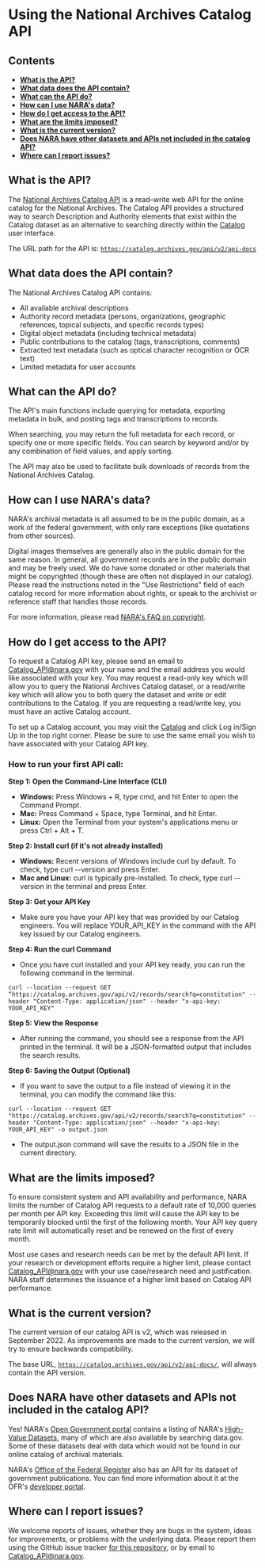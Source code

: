 Using the National Archives Catalog API
==================

## Contents

- **[What is the API?](#what-is-the-api)**
- **[What data does the API contain?](#what-data-does-the-api-contain)**
- **[What can the API do?](#what-can-the-api-do)**
- **[How can I use NARA's data?](#how-can-i-use-naras-data)**
- **[How do I get access to the API?](#how-do-i-get-access-to-the-api)**
- **[What are the limits imposed?](#what-are-the-limits-imposed)**
- **[What is the current version?](#what-is-the-current-version)**
- **[Does NARA have other datasets and APIs not included in the catalog API?](#does-nara-have-other-datasets-and-apis-not-included-in-the-catalog-api)**
- **[Where can I report issues?](#where-can-i-report-issues)**

## What is the API?

The [National Archives Catalog API](https://catalog.archives.gov/api/v2/api-docs/) is a read–write web API for the online catalog for the National Archives. The Catalog API provides a structured way to search Description and Authority elements that exist within the Catalog dataset as an alternative to searching directly within the [Catalog](https://catalog.archives.gov/) user interface.

The URL path for the API is: [`https://catalog.archives.gov/api/v2/api-docs`](https://catalog.archives.gov/api/v2/api-docs/)

## What data does the API contain?

The National Archives Catalog API contains:

- All available archival descriptions
- Authority record metadata (persons, organizations, geographic references, topical subjects, and specific records types)
- Digital object metadata (including technical metadata)
- Public contributions to the catalog (tags, transcriptions, comments)
- Extracted text metadata (such as optical character recognition or OCR text)
- Limited metadata for user accounts

## What can the API do?

The API's main functions include querying for metadata, exporting metadata in bulk, and posting tags and transcriptions to records.

When searching, you may return the full metadata for each record, or specify one or more specific fields. You can search by keyword and/or by any combination of field values, and apply sorting.

The API may also be used to facilitate bulk downloads of records from the National Archives Catalog.

## How can I use NARA's data?

NARA's archival metadata is all assumed to be in the public domain, as a work of the federal government, with only rare exceptions (like quotations from other sources).

Digital images themselves are generally also in the public domain for the same reason. In general, all government records are in the public domain and may be freely used. We do have some donated or other materials that might be copyrighted (though these are often not displayed in our catalog). Please read the instructions noted in the "Use Restrictions" field of each catalog record for more information about rights, or speak to the archivist or reference staff that handles those records.

For more information, please read [NARA's FAQ on copyright](http://www.archives.gov/faqs/index.html#copyright).

## How do I get access to the API?

To request a Catalog API key, please send an email to Catalog_API@nara.gov with your name and the email address you would like associated with your key. You may request a read-only key which will allow you to query the National Archives Catalog dataset, or a read/write key which will allow you to both query the dataset and write or edit contributions to the Catalog. If you are requesting a read/write key, you must have an active Catalog account.

To set up a Catalog account, you may visit the [Catalog](https://catalog.archives.gov/) and click Log in/Sign Up in the top right corner. Please be sure to use the same email you wish to have associated with your Catalog API key.

### How to run your first API call:
**Step 1: Open the Command-Line Interface (CLI)**
+ **Windows:** Press Windows + R, type cmd, and hit Enter to open the Command Prompt.
+ **Mac:** Press Command + Space, type Terminal, and hit Enter.
+ **Linux:** Open the Terminal from your system's applications menu or press Ctrl + Alt + T.

**Step 2: Install curl (if it's not already installed)**
+ **Windows:** Recent versions of Windows include curl by default. To check, type curl --version and press Enter.
+ **Mac and Linux:** curl is typically pre-installed. To check, type curl --version in the terminal and press Enter.

**Step 3: Get your API Key**
+ Make sure you have your API key that was provided by our Catalog engineers. You will replace YOUR_API_KEY in the command with the API key issued by our Catalog engineers.

**Step 4: Run the curl Command**
+ Once you have curl installed and your API key ready, you can run the following command in the terminal. 
```
curl --location --request GET “https://catalog.archives.gov/api/v2/records/search?q=constitution" --header "Content-Type: application/json" --header "x-api-key: YOUR_API_KEY"
```

**Step 5: View the Response**
+ After running the command, you should see a response from the API printed in the terminal. It will be a JSON-formatted output that includes the search results.

**Step 6: Saving the Output (Optional)**
+ If you want to save the output to a file instead of viewing it in the terminal, you can modify the command like this:
```
curl --location --request GET "https://catalog.archives.gov/api/v2/records/search?q=constitution" --header "Content-Type: application/json" --header "x-api-key: YOUR_API_KEY" -o output.json
```
+ The output.json command will save the results to a JSON file in the current directory.

## What are the limits imposed?

To ensure consistent system and API availability and performance, NARA limits the number of Catalog API requests to a default rate of 10,000 queries per month per API key. Exceeding this limit will cause the API key to be temporarily blocked until the first of the following month. Your API key query rate limit will automatically reset and be renewed on the first of every month. 

Most use cases and research needs can be met by the default API limit. If your research or development efforts require a higher limit, please contact Catalog_API@nara.gov with your use case/research need and justification. NARA staff determines the issuance of a higher limit based on Catalog API performance.

## What is the current version?

The current version of our catalog API is v2, which was released in September 2022. As improvements are made to the current version, we will try to ensure backwards compatibility.

The base URL, [`https://catalog.archives.gov/api/v2/api-docs/`](https://catalog.archives.gov/api/v2/api-docs/), will always contain the API version.

## Does NARA have other datasets and APIs not included in the catalog API?

Yes! NARA's [Open Government portal](http://www.archives.gov/open/) contains a listing of NARA's [High-Value Datasets](http://www.archives.gov/open/available-datasets.html), many of which are also available by searching data.gov. Some of these datasets deal with data which would not be found in our online catalog of archival materials.

NARA's [Office of the Federal Register](federalregister.gov) also has an API for its dataset of government publications. You can find more information about it at the OFR's [developer portal](https://www.federalregister.gov/learn/developers).

## Where can I report issues?

We welcome reports of issues, whether they are bugs in the system, ideas for improvements, or problems with the underlying data. Please report them using the GitHub issue tracker [for this repository](https://github.com/usnationalarchives/Catalog-API/issues), or by email to Catalog_API@nara.gov.
